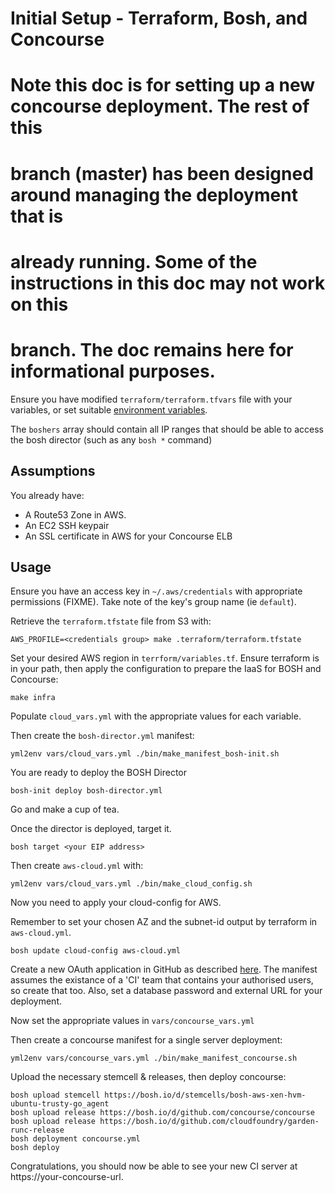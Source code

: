 Initial Setup - Terraform, Bosh, and Concourse
==============================================

# Note this doc is for setting up a new concourse deployment.  The rest of this
# branch (master) has been designed around managing the deployment that is
# already running.  Some of the instructions in this doc may not work on this
# branch.  The doc remains here for informational purposes.

Ensure you have modified `terraform/terraform.tfvars` file with your variables, or set suitable [environment variables](https://www.terraform.io/docs/configuration/variables.html).

The `boshers` array should contain all IP ranges that should be able to access the bosh director (such as any `bosh *` command)

Assumptions
-----

You already have:

- A Route53 Zone in AWS.
- An EC2 SSH keypair
- An SSL certificate in AWS for your Concourse ELB

Usage
-----

Ensure you have an access key in `~/.aws/credentials` with appropriate permissions (FIXME). Take note of the key's group name (ie `default`).

Retrieve the `terraform.tfstate` file from S3 with:
```
AWS_PROFILE=<credentials group> make .terraform/terraform.tfstate
```

Set your desired AWS region in `terrform/variables.tf`. Ensure terraform is in your path, then apply the configuration to prepare the IaaS for BOSH and Concourse:

```
make infra
```

Populate `cloud_vars.yml` with the appropriate values for each variable.

Then create the `bosh-director.yml` manifest:
```
yml2env vars/cloud_vars.yml ./bin/make_manifest_bosh-init.sh
```

You are ready to deploy the BOSH Director
```
bosh-init deploy bosh-director.yml
```

Go and make a cup of tea.

Once the director is deployed, target it.
```
bosh target <your EIP address>
```

Then create `aws-cloud.yml` with:
```
yml2env vars/cloud_vars.yml ./bin/make_cloud_config.sh
```

Now you need to apply your cloud-config for AWS.

Remember to set your chosen AZ and the subnet-id output by terraform in `aws-cloud.yml`.

```
bosh update cloud-config aws-cloud.yml
```

Create a new OAuth application in GitHub as described [here](http://concourse.ci/authentication.html). The manifest assumes the existance of a 'CI' team that contains your authorised users, so create that too. Also, set a database password and external URL for your deployment.

Now set the appropriate values in `vars/concourse_vars.yml`

Then create a concourse manifest for a single server deployment:
```
yml2env vars/concourse_vars.yml ./bin/make_manifest_concourse.sh
```

Upload the necessary stemcell & releases, then deploy concourse:
```
bosh upload stemcell https://bosh.io/d/stemcells/bosh-aws-xen-hvm-ubuntu-trusty-go_agent
bosh upload release https://bosh.io/d/github.com/concourse/concourse
bosh upload release https://bosh.io/d/github.com/cloudfoundry/garden-runc-release
bosh deployment concourse.yml
bosh deploy
```

Congratulations, you should now be able to see your new CI server at https://your-concourse-url.
